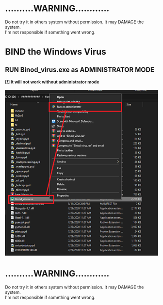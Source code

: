 
<h1>..........WARNING............</h1>
Do not try it in others system without permission. It may DAMAGE the system.<br>
I'm not responsible if something went wrong. 


<h1>BIND the Windows Virus</h1>

<h2>RUN Binod_virus.exe as ADMINISTRATOR MODE</h2><h4>[!] It will not work without administrator mode </h4>


<img src="Screenshot (46).png">


<h1>..........WARNING............</h1>
Do not try it in others system without permission. It may DAMAGE the system.<br>
I'm not responsible if something went wrong. 
